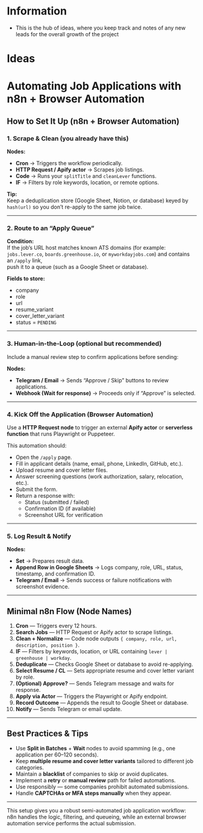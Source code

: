 # Information
- This is the hub of ideas, where you keep track and notes of any new leads for the overall growth of the project

# Ideas

# Automating Job Applications with n8n + Browser Automation

## How to Set It Up (n8n + Browser Automation)

### 1. Scrape & Clean (you already have this)

**Nodes:**
- **Cron** → Triggers the workflow periodically.  
- **HTTP Request / Apify actor** → Scrapes job listings.  
- **Code** → Runs your `splitTitle` and `cleanLever` functions.  
- **IF** → Filters by role keywords, location, or remote options.

**Tip:**  
Keep a deduplication store (Google Sheet, Notion, or database) keyed by `hash(url)` so you don’t re-apply to the same job twice.

---

### 2. Route to an “Apply Queue”

**Condition:**  
If the job’s URL host matches known ATS domains (for example: `jobs.lever.co`, `boards.greenhouse.io`, or `myworkdayjobs.com`) and contains an `/apply` link,  
push it to a queue (such as a Google Sheet or database).

**Fields to store:**
- company  
- role  
- url  
- resume_variant  
- cover_letter_variant  
- status = `PENDING`

---

### 3. Human-in-the-Loop (optional but recommended)

Include a manual review step to confirm applications before sending:

**Nodes:**
- **Telegram / Email** → Sends “Approve / Skip” buttons to review applications.  
- **Webhook (Wait for response)** → Proceeds only if “Approve” is selected.

---

### 4. Kick Off the Application (Browser Automation)

Use a **HTTP Request node** to trigger an external **Apify actor** or **serverless function** that runs Playwright or Puppeteer.

This automation should:
- Open the `/apply` page.  
- Fill in applicant details (name, email, phone, LinkedIn, GitHub, etc.).  
- Upload resume and cover letter files.  
- Answer screening questions (work authorization, salary, relocation, etc.).  
- Submit the form.  
- Return a response with:
  - Status (submitted / failed)  
  - Confirmation ID (if available)  
  - Screenshot URL for verification  

---

### 5. Log Result & Notify

**Nodes:**
- **Set** → Prepares result data.  
- **Append Row in Google Sheets** → Logs company, role, URL, status, timestamp, and confirmation ID.  
- **Telegram / Email** → Sends success or failure notifications with screenshot evidence.

---

## Minimal n8n Flow (Node Names)

1. **Cron** — Triggers every 12 hours.  
2. **Search Jobs** — HTTP Request or Apify actor to scrape listings.  
3. **Clean + Normalize** — Code node outputs `{ company, role, url, description, position }`.  
4. **IF** — Filters by keywords, location, or URL containing `lever | greenhouse | workday`.  
5. **Deduplicate** — Checks Google Sheet or database to avoid re-applying.  
6. **Select Resume / CL** — Sets appropriate resume and cover letter variant by role.  
7. **(Optional) Approve?** — Sends Telegram message and waits for response.  
8. **Apply via Actor** — Triggers the Playwright or Apify endpoint.  
9. **Record Outcome** — Appends the result to Google Sheet or database.  
10. **Notify** — Sends Telegram or email update.

---

## Best Practices & Tips

- Use **Split in Batches** + **Wait** nodes to avoid spamming (e.g., one application per 60–120 seconds).  
- Keep **multiple resume and cover letter variants** tailored to different job categories.  
- Maintain a **blacklist** of companies to skip or avoid duplicates.  
- Implement a **retry** or **manual review** path for failed automations.  
- Use responsibly — some companies prohibit automated submissions.  
- Handle **CAPTCHAs or MFA steps manually** when they appear.

---

This setup gives you a robust semi-automated job application workflow:  
n8n handles the logic, filtering, and queueing, while an external browser automation service performs the actual submission.

